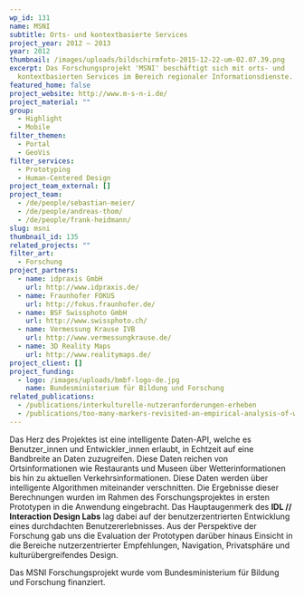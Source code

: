 ```yaml
---
wp_id: 131
name: MSNI
subtitle: Orts- und kontextbasierte Services
project_year: 2012 – 2013
year: 2012
thumbnail: /images/uploads/bildschirmfoto-2015-12-22-um-02.07.39.png
excerpt: Das Forschungsprojekt 'MSNI' beschäftigt sich mit orts- und
  kontextbasierten Services im Bereich regionaler Informationsdienste.
featured_home: false
project_website: http://www.m-s-n-i.de/
project_material: ""
group:
  - Highlight
  - Mobile
filter_themen:
  - Portal
  - GeoVis
filter_services:
  - Prototyping
  - Human-Centered Design
project_team_external: []
project_team:
  - /de/people/sebastian-meier/
  - /de/people/andreas-thom/
  - /de/people/frank-heidmann/
slug: msni
thumbnail_id: 135
related_projects: ""
filter_art:
  - Forschung
project_partners:
  - name: idpraxis GmbH
    url: http://www.idpraxis.de/
  - name: Fraunhofer FOKUS
    url: http://fokus.fraunhofer.de/
  - name: BSF Swissphoto GmbH
    url: http://www.swissphoto.ch/
  - name: Vermessung Krause IVB
    url: http://www.vermessungkrause.de/
  - name: 3D Reality Maps
    url: http://www.realitymaps.de/
project_client: []
project_funding:
  - logo: /images/uploads/bmbf-logo-de.jpg
    name: Bundesministerium für Bildung und Forschung
related_publications:
  - /publications/interkulturelle-nutzeranforderungen-erheben
  - /publications/too-many-markers-revisited-an-empirical-analysis-of-web-based-methods-for-overcoming-the-problem-of-too-many-markers-in-zoomable-mapping-applications
---
```

Das Herz des Projektes ist eine intelligente Daten-API, welche es Benutzer_innen und Entwickler_innen erlaubt, in Echtzeit auf eine Bandbreite an Daten zuzugreifen. Diese Daten reichen von Ortsinformationen wie Restaurants und Museen über Wetterinformationen bis hin zu aktuellen Verkehrsinformationen. Diese Daten werden über intelligente Algorithmen miteinander verschnitten. Die Ergebnisse dieser Berechnungen wurden im Rahmen des Forschungsprojektes in ersten Prototypen in die Anwendung eingebracht. Das Hauptaugenmerk des <strong>IDL // Interaction Design Labs</strong> lag dabei auf der benutzerzentrierten Entwicklung eines durchdachten Benutzererlebnisses. Aus der Perspektive der Forschung gab uns die Evaluation der Prototypen darüber hinaus Einsicht in die Bereiche nutzerzentrierter Empfehlungen, Navigation, Privatsphäre und kulturübergreifendes Design.

Das MSNI Forschungsprojekt wurde vom Bundesministerium für Bildung und Forschung finanziert.

